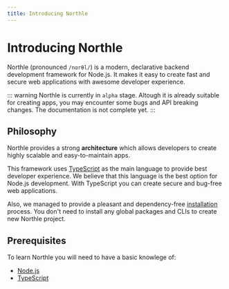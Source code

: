 ```yaml
---
title: Introducing Northle
---
```


# Introducing Northle

Northle (pronounced `/nɑrθl/`) is a modern, declarative backend development framework for Node.js. It makes it easy to create fast and secure web applications with awesome developer experience.

::: warning
Northle is currently in `alpha` stage. Altough it is already suitable for creating apps, you may encounter some bugs and API breaking changes. The documentation is not complete yet.
:::

## Philosophy

Northle provides a strong **architecture** which allows developers to create highly scalable and easy-to-maintain apps.

This framework uses [TypeScript](https://www.typescriptlang.org) as the main language to provide best developer experience. We believe that this language is the best option for Node.js development. With TypeScript you can create secure and bug-free web applications.

Also, we managed to provide a pleasant and dependency-free [installation](/docs/introduction/getting-started#creating-project) process. You don't need to install any global packages and CLIs to create new Northle project.

## Prerequisites

To learn Northle you will need to have a basic knowlege of:

- [Node.js](https://nodejs.org/en/)
- [TypeScript](https://www.typescriptlang.org)
